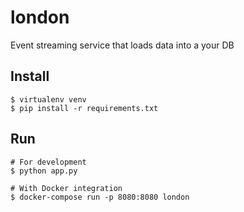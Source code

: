 # london
Event streaming service that loads data into a your DB

## Install
```
$ virtualenv venv
$ pip install -r requirements.txt
```

## Run
```
# For development
$ python app.py

# With Docker integration
$ docker-compose run -p 8080:8080 london
```
